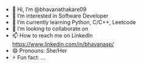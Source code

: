 - 👋 Hi, I’m @bhavanathakare09
- 👀 I’m interested in Software Developer
- 🌱 I’m currently learning Python, C/C++, Leetcode
- 💞️ I’m looking to collaborate on 
- 📫 How to reach me on LinkedIn https://www.linkedin.com/in/bhavanasp/
- 😄 Pronouns: She/Her
- ⚡ Fun fact: ...

<!---
bhavanathakare09/bhavanathakare09 is a ✨ special ✨ repository because its `README.md` (this file) appears on your GitHub profile.
You can click the Preview link to take a look at your changes.
--->

